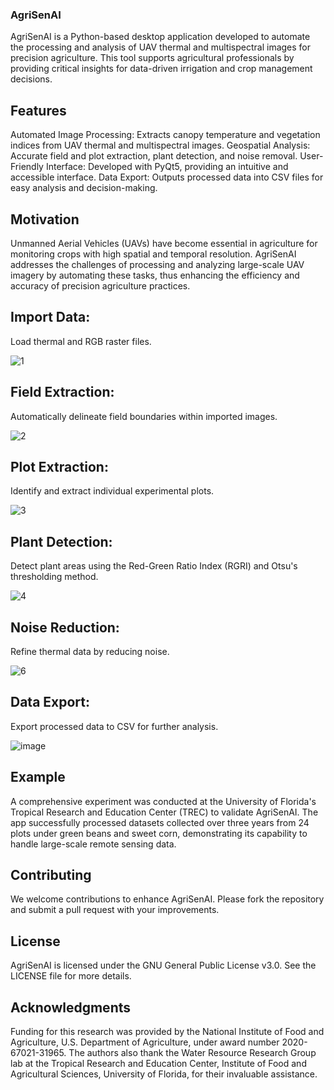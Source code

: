 ### AgriSenAI
AgriSenAI is a Python-based desktop application developed to automate the processing and analysis of UAV thermal and multispectral images for precision agriculture. This tool supports agricultural professionals by providing critical insights for data-driven irrigation and crop management decisions.

## Features
Automated Image Processing: Extracts canopy temperature and vegetation indices from UAV thermal and multispectral images.
Geospatial Analysis: Accurate field and plot extraction, plant detection, and noise removal.
User-Friendly Interface: Developed with PyQt5, providing an intuitive and accessible interface.
Data Export: Outputs processed data into CSV files for easy analysis and decision-making.
## Motivation
Unmanned Aerial Vehicles (UAVs) have become essential in agriculture for monitoring crops with high spatial and temporal resolution. AgriSenAI addresses the challenges of processing and analyzing large-scale UAV imagery by automating these tasks, thus enhancing the efficiency and accuracy of precision agriculture practices.


## Import Data: 
Load thermal and RGB raster files.

![1](https://github.com/boaztulu/AgriSenAI--UAV-Image-Processing-for-Precision-Agriculture/assets/151384871/65a51a72-a446-4fa9-8b78-f14069953e2b)

## Field Extraction: 
Automatically delineate field boundaries within imported images.

![2](https://github.com/boaztulu/AgriSenAI--UAV-Image-Processing-for-Precision-Agriculture/assets/151384871/586937c7-082b-45c0-a29f-a8492c319bd2)

## Plot Extraction: 
Identify and extract individual experimental plots.

![3](https://github.com/boaztulu/AgriSenAI--UAV-Image-Processing-for-Precision-Agriculture/assets/151384871/39cb766f-2a88-4cea-8728-077ba00ee3d0)

## Plant Detection:
Detect plant areas using the Red-Green Ratio Index (RGRI) and Otsu's thresholding method.

![4](https://github.com/boaztulu/AgriSenAI--UAV-Image-Processing-for-Precision-Agriculture/assets/151384871/403253c5-b686-46c6-b351-207069266a68)

## Noise Reduction: 
Refine thermal data by reducing noise.

![6](https://github.com/boaztulu/AgriSenAI--UAV-Image-Processing-for-Precision-Agriculture/assets/151384871/d8e6c8a6-72a0-40f3-bd89-686af8be977a)

## Data Export: 
Export processed data to CSV for further analysis.

![image](https://github.com/boaztulu/AgriSenAI--UAV-Image-Processing-for-Precision-Agriculture/assets/151384871/35b623e7-10b2-4fb1-9e16-0ed57f170a32)


## Example

A comprehensive experiment was conducted at the University of Florida's Tropical Research and Education Center (TREC) to validate AgriSenAI. The app successfully processed datasets collected over three years from 24 plots under green beans and sweet corn, demonstrating its capability to handle large-scale remote sensing data.

## Contributing

We welcome contributions to enhance AgriSenAI. Please fork the repository and submit a pull request with your improvements.

## License

AgriSenAI is licensed under the GNU General Public License v3.0. See the LICENSE file for more details.

## Acknowledgments

Funding for this research was provided by the National Institute of Food and Agriculture, U.S. Department of Agriculture, under award number 2020-67021-31965. The authors also thank the Water Resource Research Group lab at the Tropical Research and Education Center, Institute of Food and Agricultural Sciences, University of Florida, for their invaluable assistance.
